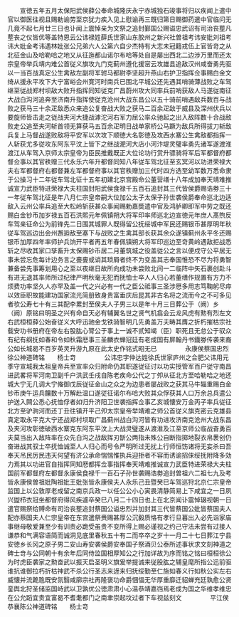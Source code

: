 <!-- { "loadSidebar": true } -->
　　宣徳五年五月太保阳武侯薛公奉命城隆庆永宁赤城独石竣事将归以疾闻上遣中官以御医往视且赐勅谕劳至京犹力疾入见上慰谕再三既归第日赐御药遣中官临问无几竟不起七月廿三日也讣闻上震悼亲为文祭之追封鄞国公赐谥忠武诏有司治丧塟凡塟丧之仪皆优等盖特恩云公讳禄姓薛氏世家山东胶州之新兴社曽祖考讳安妣刘祖考讳大妣金考讳遇林妣张公兄弟六人公第六自少杰特有大志未冠籍戎伍上官皆竒之从北征金山及哈勒哈之地又从征迤都山诺尔布哈等处自是屡出西北二边涉万里而还太宗皇帝举兵靖内难公首従义旗攻九门克蓟州遵化援宻云攻雄县追敌汉州咸奋勇先驱以一当百战真定公生禽敌左副将军驸马都尉李坚超升燕山右护卫指挥佥事赐白金文绮从援永平攻下大宁富峪会州寛河时南兵已围北平城公还先遇其哨骑薄战败之车驾继至従战郑村坝敌大败升指挥同知従克广昌蔚州攻大同率兵前哨获敌人马遂従南征大战白沟河追奔至济南升指挥使従克沧州大战东昌公以五十骑前哨遇敌兵数百与战败之获马三十余疋敌悉众来追公复奋战大败之获马二百余疋敌于威县及深州伏兵以要旋师皆击走之従战夹河大捷战滹沱河右军力屈公率众驰起之出入敌阵数十合战敌败走公追至夹河斩首领无算获马五百余疋明日战单家桥公马蹶为敌兵所得拔刀斩敌兵复上马督战遂败敌将平安军以次攻下顺徳大名彰徳及攻西水寨公生禽敌都指挥一人斩获尤多従攻东阿东平汶上皆下之继战淝河大店小河汴堤灵璧率勇先诸军遂渡淮渡江从车驾入京师太宗皇帝为臣民推戴既正大位论功行赏升骠骑将军后军都督府都督佥事以其官秩赠三代永乐六年升都督同知八年従车驾北征至玄冥河以功进荣禄大夫右军都督府右都督兼左军都督府事以其官秩赠加三代时四方选至幼军数万悉命隶于公操习十二年従车驾北征十五年初建北京宫殿命公董营缮十八年成加奉天靖难推诚宣力武臣特进荣禄大夫柱国封阳武侯食禄千五百石追封其三代皆侯爵赐诰劵三十一年従车驾北征是年八月仁宗皇帝嗣大位加公太子太保子孙世袭侯爵奉命巡北边适敌入云州公率兵追至大松岭斩获甚众事闻赐勅嘉奬遣中官及鸿胪卿即军中劳之既还赐白金钞币加岁禄五百石洪熙元年佩镇朔大将军印率师巡北边宣徳元年庶人髙煦反车驾亲征命公为前锋先二日围其城罪人既得留公抚绥城中军民还赐银币甚厚明年秋従车驾巡边出会州邂逅敌至塞下与战败之生禽其部长获其余众遂镇蓟州永平冬还赐银币加厚四年率师护兵饷开平者再五年春佩镇朔大将军印巡边至竒黄岭遇敌拒战悉斩之尽收其家口孳畜升太保赐钞币居二月董筑城之役盖従公之言以便戍守公平居无事未尝忘危每计边务言之亹亹或诮其琐屑者终不为变盖其志奉国惟恐不尽为将勇智兼备尝先事筹划用心之至以夜继日故所向成功未尝败北间一二临阵中矢石裹创赴斗有进无退其率师所过纪律严明秋毫无犯而抚恤士卒人人归心若董缮作规置有方力不烦费功率坚久人亦罕及盖一代之兴必有一代之臣公祗事三圣涉厯多用志笃鞠躬尽瘁以效臣职故能建功国家流光简册致身贵富垂庆后昆其非古名将之流而今之不可多见者欤公寿七十有三其配李累封至侯夫人子男三以是年十月三日葬公于（阙）乡（阙）原铭曰明圣之兴有命自天必有辅翼名世之贤气机翕会云龙风虎有勲有烈左文右武桓桓薛公始奋従义大呼迅驰金戈铁骑智明几先勇盖万夫畴其膺之折朽摧枯宗社载安功书册府在帝左右股肱心膂公于事上一诚不贰知竭（臣）职死且无怠公于驭众有纪有纲抚如春和令如秋霜厯事三圣麟衣蝉冠廷有老成国有屏翰丹书鐡劵传袭来裔公如长城曷不百岁英灵升游九原在此太史作铭式昭无已
　　
　　永康侯蔡国忠烈徐公神道碑铭　　杨士竒
　　
　　公讳忠字仲达姓徐氏世家庐州之合肥父讳用元季守宣城我太祖皇帝兵至宣率众归附命仍其职遂従征讨以功实授管军百户従守南昌进武畧将军河南卫副千户洪武壬戌自陈老疾命公代之丁夘从征北方至哈勒哈之地还城大宁无几调大宁偹御戊辰従征金山之众之为边患者屡战败之获其马牛辎重赐白金钞币庚午运兵饟数十万解赴温口遂従征诺尔布哈大败其众俘获其人口万余总兵遣公护送入闗公悉心抚恤俘者如归升济阳卫世袭指挥佥事乙亥城懐安万金丙子率兵従征北方至驴驹河而还丁丑往镇开平己夘太宗皇帝举靖难之师公首従义旗克密云克雄县真定取永平克大宁还战郑村坝取广昌蓟州战白沟河皆有功进攻济南克沧州大战东昌及夹河攻彰徳破西水寨克东阿东平汶上大战灵璧遂从渡淮及江至京师公临战奋勇百夫莫当出入敌阵率在众先白沟之战敌挥刃斮公两指未殊公自断指掷地裂衣帛褁创仍奋进战其驭士卒抚恤诚至人人归心而号令严明所过无扰上行师恒饬诸将无妄杀曰吾奉天吊民厉民违天何望有济公承命惴惴惟执兵迎拒者不容而诱谕招俫绥抚附降多効力焉其以功进官自指挥同知厯都挥佥事指挥奉天靖难推诚宣力武臣特进荣禄大夫柱国前军都督府左都督永康侯食禄千一百石子孙世袭赐诰劵追封曽祖六二祖七九及考皆永康侯曽祖妣陶祖妣王妣张皆永康侯夫人永乐己丑暨癸巳车驾巡狩北京仁宗皇帝监国上以公敦厚老成留之南京兵政一以任公公小心寅畏清静简易上下咸宜之一日夙兴盥栉衣冠坐都督府得风疾遽卒癸巳八月二十四日也上在北京闻讣震悼辍视朝一日遣官赐祭给赙命有司治丧塟追封蔡国公谥忠烈并加封其三代皆蔡国公妣皆蔡国夫人配亦蔡国夫人仁宗皇帝在东宫遣祭赉赐甚厚公沉毅质恪有孝行旦暮出入必先诣家庙事继母敬爱兼至少有训责必跪受虽贵不变所得上赐必谨视之约己守法未尝有过接人谦恭和气满容语简而诚洞见底里春秋五十有二而卒卒之岁十一月二十七日葬江宁县安徳乡长冈之原子男二安山寿安袭侯爵安奉国子祭酒贝公泰所述事状求文刻神道之碑士竒与公同朝十有余年后同侍监国相厚知公之行加详故为序而铭之铭曰桓桓徐公为时虎臣袭家之勲奋武以振天启圣明义旗爰举提诚来従股肱之辅皇麾所指公迅前驱谁抗谁御拉朽折枯神武不杀公行圣志来迓来归抚绥勤至仁施如春义行如秋公实左右威懐并流臲卼既安氛翳咸廓宗社再隆褒功命爵悃愊无华厚重靡迁貂蝉充廷孰愈公贤銮舆北狩圣储监国峙武以卫孰优公徳肃肃小心温恭靖嘉岿焉老成为国之华维孝维忠在公允蹈宜贵宜富曷不耆耄都门之南聿崇起坟过者下车视兹刻文
　　
　　平江侯恭襄陈公神道碑铭　　杨士竒
　　
